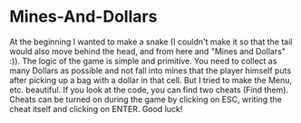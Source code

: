# Mines-And-Dollars
At the beginning I wanted to make a snake (I couldn't make it so that the tail would also move behind the head, and from here and "Mines and Dollars" :)). The logic of the game is simple and primitive. You need to collect as many Dollars as possible and not fall into mines that the player himself puts after picking up a bag with a dollar in that cell. But I tried to make the Menu, etc. beautiful.  If you look at the code, you can find two cheats (Find them).  Cheats can be turned on during the game by clicking on ESC, writing the cheat itself and clicking on ENTER. Good luck!

